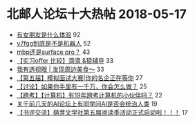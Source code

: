 # 北邮人论坛十大热帖 2018-05-17

- [有女朋友是什么体验](https://bbs.byr.cn/article/Feeling/3058600) 92
- [v7fgg到底是不是机器人](https://bbs.byr.cn/article/Talking/6005079) 52
- [mbp还是surface pro？](https://bbs.byr.cn/article/Notebook/175999) 43
- [【实习offer 比较】滴滴 &amp;猿辅导](https://bbs.byr.cn/article/Job/1972463) 33
- [我有透视眼 | 发现周边美食～](https://bbs.byr.cn/article/Food/492708) 33
- [【第五届】模拟面试大赛|你的名企正在等你](https://bbs.byr.cn/article/Friends/1868166) 27
- [【讨论】如果你手里有一千万，你会怎么做？](https://bbs.byr.cn/article/WorkLife/1103001) 25
- [【跨考】【计算机】有19年跨考计算机的小伙伴吗？](https://bbs.byr.cn/article/AimGraduate/1142609) 22
- [关于前几天的AI论坛上有同学问AI是否会统治人类](https://bbs.byr.cn/article/Picture/3212749) 19
- [【书评交流】萌芽文学社第五届阅读季活动正式启动啦！！！](https://bbs.byr.cn/article/Reading/53990) 17


